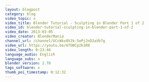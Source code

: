 ```yaml
---
layout: blogpost
category: blog
video_topic: x
video_title: Blender Tutorial - Sculpting in Blender Part 1 of 2
video_id: blender-tutorial-sculpting-in-blender-part-1-of-2
video_date: 2013-03-05
video_creator: BlenderMania
channel_url: /channel/UCcWkx8VJk-5ePjJnD2aVb7g
video_url: https://youtu.be/mTOBCp2k1R8
video_length: 0:23:46
language_audio: English
language_subs: x
blender_version: 2.78
tags_software: x
thumb_poi_timestamp: 0:12:32
---
```

